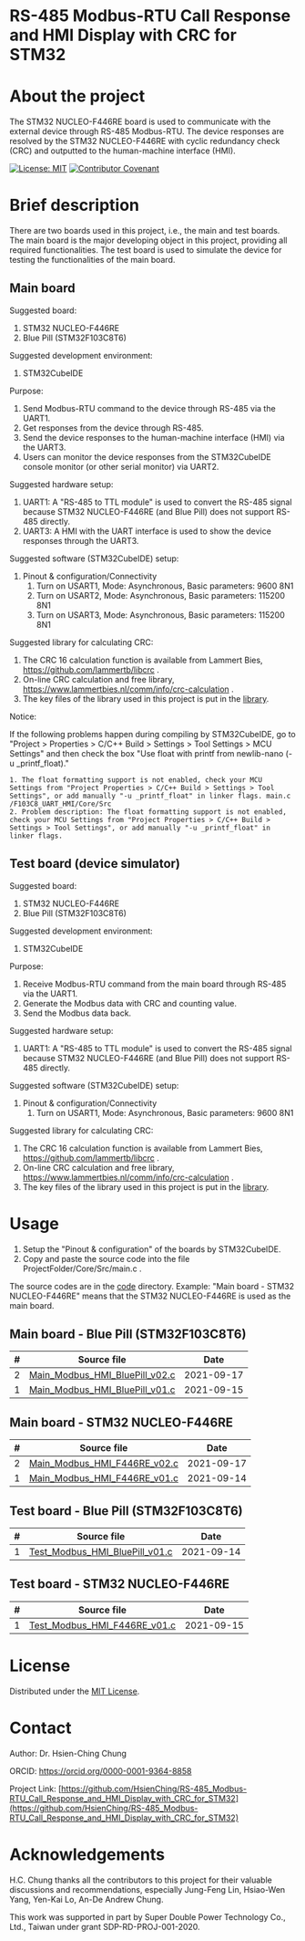 <!--
*** Thanks for checking out the Best-README-Template. If you have a suggestion
*** that would make this better, please fork the repo and create a pull request
*** or simply open an issue with the tag "enhancement".
*** Thanks again! Now go create something AMAZING! :D
Ref: https://github.com/othneildrew/Best-README-Template/edit/master/README.md
-->



<!-- PROJECT SHIELDS -->
<!--
*** I'm using markdown "reference style" links for readability.
*** Reference links are enclosed in brackets [ ] instead of parentheses ( ).
*** See the bottom of this document for the declaration of the reference variables
*** for contributors-url, forks-url, etc. This is an optional, concise syntax you may use.
*** https://www.markdownguide.org/basic-syntax/#reference-style-links
-->
<!-- 
[![Contributors][contributors-shield]][contributors-url]
[![Forks][forks-shield]][forks-url]
[![Stargazers][stars-shield]][stars-url]
[![Issues][issues-shield]][issues-url]
[![MIT License][license-shield]][license-url]
[![LinkedIn][linkedin-shield]][linkedin-url]
-->


<!-- PROJECT LOGO -->
<!--
<br />
<p align="center">
  <a href="https://github.com/othneildrew/Best-README-Template">
    <img src="images/logo.png" alt="Logo" width="80" height="80">
  </a>

  <h3 align="center">Best-README-Template</h3>

  <p align="center">
    An awesome README template to jumpstart your projects!
    <br />
    <a href="https://github.com/othneildrew/Best-README-Template"><strong>Explore the docs »</strong></a>
    <br />
    <br />
    <a href="https://github.com/othneildrew/Best-README-Template">View Demo</a>
    ·
    <a href="https://github.com/othneildrew/Best-README-Template/issues">Report Bug</a>
    ·
    <a href="https://github.com/othneildrew/Best-README-Template/issues">Request Feature</a>
  </p>
</p>
-->


<!-- TABLE OF CONTENTS -->
<!--
<details open="open">
  <summary>Table of Contents</summary>
  <ol>
    <li>
      <a href="#about-the-project">About The Project</a>
      <ul>
        <li><a href="#built-with">Built With</a></li>
      </ul>
    </li>
    <li>
      <a href="#getting-started">Getting Started</a>
      <ul>
        <li><a href="#prerequisites">Prerequisites</a></li>
        <li><a href="#installation">Installation</a></li>
      </ul>
    </li>
    <li><a href="#usage">Usage</a></li>
    <li><a href="#roadmap">Roadmap</a></li>
    <li><a href="#contributing">Contributing</a></li>
    <li><a href="#license">License</a></li>
    <li><a href="#contact">Contact</a></li>
    <li><a href="#acknowledgements">Acknowledgements</a></li>
  </ol>
</details>
-->



<!-- ABOUT THE PROJECT -->
# RS-485 Modbus-RTU Call Response and HMI Display with CRC for STM32

# About the project

The STM32 NUCLEO-F446RE board is used to communicate with the external device through RS-485 Modbus-RTU. 
The device responses are resolved by the STM32 NUCLEO-F446RE with cyclic redundancy check (CRC) and outputted to the human-machine interface (HMI).


[![License: MIT](https://img.shields.io/badge/License-MIT-yellow.svg)](LICENSE)
[![Contributor Covenant](https://img.shields.io/badge/Contributor%20Covenant-2.0-4baaaa.svg)](code_of_conduct.md)


# Brief description

There are two boards used in this project, i.e., the main and test boards. 
The main board is the major developing object in this project, providing all required functionalities.
The test board is used to simulate the device for testing the functionalities of the main board.

## Main board

Suggested board: 
1. STM32 NUCLEO-F446RE
1. Blue Pill (STM32F103C8T6)

Suggested development environment:
1. STM32CubeIDE

Purpose: 
1. Send Modbus-RTU command to the device through RS-485 via the UART1.
1. Get responses from the device through RS-485.
1. Send the device responses to the human-machine interface (HMI) via the UART3.
1. Users can monitor the device responses from the STM32CubeIDE console monitor (or other serial monitor) via UART2.

Suggested hardware setup: 
1. UART1: A "RS-485 to TTL module" is used to convert the RS-485 signal because STM32 NUCLEO-F446RE (and Blue Pill) does not support RS-485 directly.
1. UART3: A HMI with the UART interface is used to show the device responses through the UART3.
    
Suggested software (STM32CubeIDE) setup:
1. Pinout & configuration/Connectivity
   1. Turn on USART1, Mode: Asynchronous, Basic parameters:   9600 8N1
   1. Turn on USART2, Mode: Asynchronous, Basic parameters: 115200 8N1
   1. Turn on USART3, Mode: Asynchronous, Basic parameters: 115200 8N1

Suggested library for calculating CRC:
1. The CRC 16 calculation function is available from Lammert Bies, https://github.com/lammertb/libcrc . 
1. On-line CRC calculation and free library, https://www.lammertbies.nl/comm/info/crc-calculation .
1. The key files of the library used in this project is put in the [library](library).

Notice:

If the following problems happen during compiling by STM32CubeIDE, go to "Project > Properties > C/C++ Build > Settings > Tool Settings > MCU Settings"
and then check the box "Use float with printf from newlib-nano (-u _printf_float)."

    1. The float formatting support is not enabled, check your MCU Settings from "Project Properties > C/C++ Build > Settings > Tool Settings", or add manually "-u _printf_float" in linker flags.	main.c	/F103C8_UART_HMI/Core/Src	
    2. Problem description: The float formatting support is not enabled, check your MCU Settings from "Project Properties > C/C++ Build > Settings > Tool Settings", or add manually "-u _printf_float" in linker flags.




## Test board (device simulator)

Suggested board: 
1. STM32 NUCLEO-F446RE
1. Blue Pill (STM32F103C8T6)

Suggested development environment:
1. STM32CubeIDE

Purpose: 
1. Receive Modbus-RTU command from the main board through RS-485 via the UART1.
1. Generate the Modbus data with CRC and counting value.
1. Send the Modbus data back.

Suggested hardware setup: 
1. UART1: A "RS-485 to TTL module" is used to convert the RS-485 signal because STM32 NUCLEO-F446RE (and Blue Pill) does not support RS-485 directly.
    
Suggested software (STM32CubeIDE) setup:
1. Pinout & configuration/Connectivity
   1. Turn on USART1, Mode: Asynchronous, Basic parameters:   9600 8N1

Suggested library for calculating CRC:
1. The CRC 16 calculation function is available from Lammert Bies, https://github.com/lammertb/libcrc . 
1. On-line CRC calculation and free library, https://www.lammertbies.nl/comm/info/crc-calculation .
1. The key files of the library used in this project is put in the [library](library).





<!-- GETTING STARTED -->
<!--
# Getting Started

This is an example of how you may give instructions on setting up your project locally.
To get a local copy up and running follow these simple example steps.
-->


<!-- USAGE EXAMPLES -->
# Usage
1. Setup the "Pinout & configuration" of the boards by STM32CubeIDE.
1. Copy and paste the source code into the file ProjectFolder/Core/Src/main.c .

The source codes are in the [code](code) directory. 
Example: "Main board - STM32 NUCLEO-F446RE" means that the STM32 NUCLEO-F446RE is used as the main board.

## Main board - Blue Pill (STM32F103C8T6)

| #    | Source file                                                                                        | Date       |
| ---- | -------------------------------------------------------------------------------------------------- | ---------- |
|    2 | [Main_Modbus_HMI_BluePill_v02.c](code/Main_board-Blue_Pill/Main_Modbus_HMI_BluePill_v02.c)         | 2021-09-17 |
|    1 | [Main_Modbus_HMI_BluePill_v01.c](code/Main_board-Blue_Pill/Main_Modbus_HMI_BluePill_v01.c)         | 2021-09-15 |


## Main board - STM32 NUCLEO-F446RE

| #    | Source file                                                                                        | Date       |
| ---- | -------------------------------------------------------------------------------------------------- | ---------- |
|    2 | [Main_Modbus_HMI_F446RE_v02.c](code/Main_board-STM32_NUCLEO-F446RE/Main_Modbus_HMI_F446RE_v02.c)   | 2021-09-17 |
|    1 | [Main_Modbus_HMI_F446RE_v01.c](code/Main_board-STM32_NUCLEO-F446RE/Main_Modbus_HMI_F446RE_v01.c)   | 2021-09-14 |


## Test board - Blue Pill (STM32F103C8T6)

| #    | Source file                                                                                        | Date       |
| ---- | -------------------------------------------------------------------------------------------------- | ---------- |
|    1 | [Test_Modbus_HMI_BluePill_v01.c](code/Test_board-Blue_Pill/Test_Modbus_HMI_BluePill_v01.c)         | 2021-09-14 |


## Test board - STM32 NUCLEO-F446RE

| #    | Source file                                                                                        | Date       |
| ---- | -------------------------------------------------------------------------------------------------- | ---------- |
|    1 | [Test_Modbus_HMI_F446RE_v01.c](code/Test_board-STM32_NUCLEO-F446RE/Test_Modbus_HMI_F446RE_v01.c)   | 2021-09-15 |


<!-- LICENSE -->
# License

Distributed under the [MIT License](LICENSE).



<!-- CONTACT -->
# Contact

Author: Dr. Hsien-Ching Chung

ORCID: https://orcid.org/0000-0001-9364-8858

Project Link: [https://github.com/HsienChing/RS-485_Modbus-RTU_Call_Response_and_HMI_Display_with_CRC_for_STM32](https://github.com/HsienChing/RS-485_Modbus-RTU_Call_Response_and_HMI_Display_with_CRC_for_STM32)



<!-- ACKNOWLEDGEMENTS -->
# Acknowledgements
<!--
* [GitHub Emoji Cheat Sheet](https://www.webpagefx.com/tools/emoji-cheat-sheet)
* [Img Shields](https://shields.io)
* [Choose an Open Source License](https://choosealicense.com)
* [GitHub Pages](https://pages.github.com)
* [Animate.css](https://daneden.github.io/animate.css)
* [Loaders.css](https://connoratherton.com/loaders)
* [Slick Carousel](https://kenwheeler.github.io/slick)
* [Smooth Scroll](https://github.com/cferdinandi/smooth-scroll)
* [Sticky Kit](http://leafo.net/sticky-kit)
* [JVectorMap](http://jvectormap.com)
* [Font Awesome](https://fontawesome.com)
-->
H.C. Chung thanks all the contributors to this project for their valuable discussions and recommendations, especially Jung-Feng Lin, Hsiao-Wen Yang, Yen-Kai Lo, An-De Andrew Chung.

This work was supported in part by Super Double Power Technology Co., Ltd., Taiwan under grant SDP-RD-PROJ-001-2020.



<!-- MARKDOWN LINKS & IMAGES -->
<!-- https://www.markdownguide.org/basic-syntax/#reference-style-links -->
<!--
[contributors-shield]: https://img.shields.io/github/contributors/othneildrew/Best-README-Template.svg?style=for-the-badge
[contributors-url]: https://github.com/othneildrew/Best-README-Template/graphs/contributors
[forks-shield]: https://img.shields.io/github/forks/othneildrew/Best-README-Template.svg?style=for-the-badge
[forks-url]: https://github.com/othneildrew/Best-README-Template/network/members
[stars-shield]: https://img.shields.io/github/stars/othneildrew/Best-README-Template.svg?style=for-the-badge
[stars-url]: https://github.com/othneildrew/Best-README-Template/stargazers
[issues-shield]: https://img.shields.io/github/issues/othneildrew/Best-README-Template.svg?style=for-the-badge
[issues-url]: https://github.com/othneildrew/Best-README-Template/issues
[license-shield]: https://img.shields.io/github/license/othneildrew/Best-README-Template.svg?style=for-the-badge
[license-url]: https://github.com/othneildrew/Best-README-Template/blob/master/LICENSE.txt
[linkedin-shield]: https://img.shields.io/badge/-LinkedIn-black.svg?style=for-the-badge&logo=linkedin&colorB=555
[linkedin-url]: https://linkedin.com/in/othneildrew
[product-screenshot]: images/screenshot.png
-->
